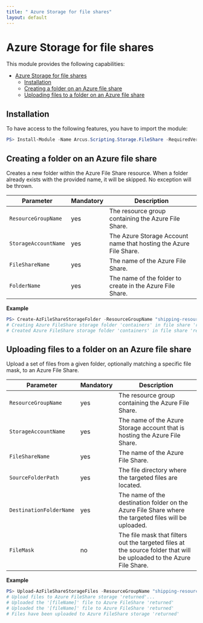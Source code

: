 ```yaml
---
title: " Azure Storage for file shares"
layout: default
---
```


# Azure Storage for file shares

This module provides the following capabilities:
- [Azure Storage for file shares](#azure-storage-for-file-shares)
  - [Installation](#installation)
  - [Creating a folder on an Azure file share](#creating-a-folder-on-an-azure-file-share)
  - [Uploading files to a folder on an Azure file share](#uploading-files-to-a-folder-on-an-azure-file-share)

## Installation

To have access to the following features, you have to import the module:

```powershell
PS> Install-Module -Name Arcus.Scripting.Storage.FileShare -RequiredVersion 0.5.0
```

## Creating a folder on an Azure file share

Creates a new folder within the Azure File Share resource.
When a folder already exists with the provided name, it will be skipped. No exception will be thrown.

| Parameter            | Mandatory | Description                                                             |
| -------------------- | --------- | ----------------------------------------------------------------------- |
| `ResourceGroupName`  | yes       | The resource group containing the Azure File Share.                     |
| `StorageAccountName` | yes       | The Azure Storage Account name that hosting the Azure File Share. |
| `FileShareName`      | yes       | The name of the Azure File Share.                                       |
| `FolderName`         | yes       | The name of the folder to create in the Azure File Share.               |

**Example**

```powershell
PS> Create-AzFileShareStorageFolder -ResourceGroupName "shipping-resources" -StorageAccountName "tracking-account-storage" -FileShareName "returned" -FolderName "containers"
# Creating Azure FileShare storage folder 'containers' in file share 'returned'..
# Created Azure FileShare storage folder 'containers' in file share 'returned'
```

## Uploading files to a folder on an Azure file share

Upload a set of files from a given folder, optionally matching a specific file mask, to an Azure File Share.

| Parameter               | Mandatory | Description                                                                                                            |
| ----------------------- | --------- | ---------------------------------------------------------------------------------------------------------------------- |
| `ResourceGroupName`     | yes       | The resource group containing the Azure File Share.                                                                    |
| `StorageAccountName`    | yes       | The name of the Azure Storage account that is hosting the Azure File Share.                                                   |
| `FileShareName`         | yes       |  The name of the Azure File Share.                                                                                     |
| `SourceFolderPath`      | yes       | The file directory where the targeted files are located.                                                               |
| `DestinationFolderName` | yes       | The name of the destination folder on the Azure File Share where the targeted files will be uploaded.                  |
| `FileMask`              | no        | The file mask that filters out the targeted files at the source folder that will be uploaded to the Azure File Share. |

**Example**

```powershell
PS> Upload-AzFileShareStorageFiles -ResourceGroupName "shipping-resources" -StorageAccountName "tracking-account-storage" -FileShareName "returned" -SourceFolderPath "containers" -DestinationFolderName "containers"
# Upload files to Azure FileShare storage 'returned'...
# Uploaded the '[fileName]' file to Azure FileShare 'returned'
# Uploaded the '[fileName]' file to Azure FileShare 'returned'
# Files have been uploaded to Azure FileShare storage 'returned'
```
